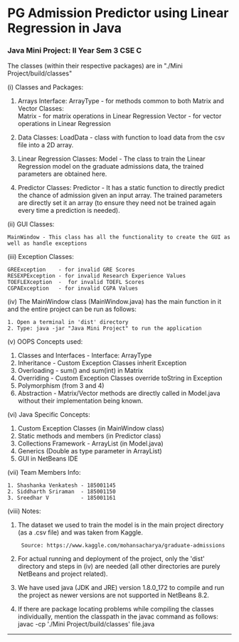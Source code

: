 # PG Admission Predictor using Linear Regression in Java

### Java Mini Project: II Year Sem 3 CSE C

The classes (within their respective packages) are in "./Mini Project/build/classes"

(i) Classes and Packages:

1. Arrays
	Interface:
		ArrayType - for methods common to both Matrix and Vector
	Classes:	
		Matrix - for matrix operations in Linear Regression
		Vector - for vector operations in Linear Regression

2. Data
	Classes:
		LoadData - class with function to load data from the csv file into a 2D array.
3. Linear Regression
	Classes:
		Model - The class to train the Linear Regression model on the graduate admissions data, the trained parameters are obtained here.
4. Predictor
	Classes:
		Predictor - It has a static function to directly predict the chance of admission given an input array. The trained parameters are directly set it an array (to ensure they need not be trained again every time a prediction is needed).

(ii) GUI Classes:

	MainWindow - This class has all the functionality to create the GUI as well as handle exceptions

(iii) Exception Classes:

	GREException    - for invalid GRE Scores
	RESEXPException - for invalid Research Experience Values
	TOEFLEXception	-  for invalid TOEFL Scores
	CGPAException   - for invalid CGPA Values

(iv) The MainWindow class (MainWindow.java) has the main function in it and the entire project can be run as follows:

	1. Open a terminal in 'dist' directory
	2. Type: java -jar "Java Mini Project" to run the application

(v) OOPS Concepts used:

1. Classes and Interfaces - Interface: ArrayType
2. Inheritance - Custom Exception Classes inherit Exception
3. Overloading - sum() and sum(int) in Matrix  
4. Overriding - Custom Exception Classes override toString in Exception
5. Polymorphism (from 3 and 4)
6. Abstraction - Matrix/Vector methods are directly called in Model.java without their implementation being known.

(vi) Java Specific Concepts:

1. Custom Exception Classes (in MainWindow class)
2. Static methods and members (in Predictor class)
3. Collections Framework - ArrayList (in Model.java)
4. Generics (Double as type parameter in ArrayList)
5. GUI in NetBeans IDE

(vii) Team Members Info:

	1. Shashanka Venkatesh - 185001145
	2. Siddharth Sriraman  - 185001150
	3. Sreedhar V 	       - 185001161

(viii) Notes:

1. The dataset we used to train the model is in the main project directory (as a .csv file) and was taken from Kaggle.

		Source: https://www.kaggle.com/mohansacharya/graduate-admissions

2. For actual running and deployment of the project, only the 'dist' directory and steps in (iv) are needed (all other directories are purely NetBeans and project related).

3. We have used java (JDK and JRE) version 1.8.0_172 to compile and run the project as newer versions are not supported in NetBeans 8.2.

4. If there are package locating problems while compiling the classes individually, mention the classpath in the javac command as follows:
      javac -cp './Mini Project/build/classes' file.java

--------------------------------------------------------------------------------------------------------
